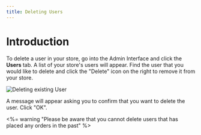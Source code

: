 ```yaml
---
title: Deleting Users
---
```


# Introduction

To delete a user in your store, go into the Admin Interface and click the **Users** tab. A list of your store's users will appear. Find the user that you would like to delete and click the "Delete" icon on the right to remove it from your store.

![Deleting existing User](/images/user/users/user_delete_option.jpg)

A message will appear asking you to confirm that you want to delete the user. Click "OK".

<%= warning "Please be aware that you cannot delete users that has placed any orders in the past" %>

